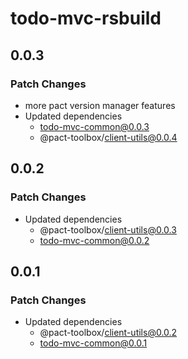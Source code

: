 # todo-mvc-rsbuild

## 0.0.3

### Patch Changes

- more pact version manager features
- Updated dependencies
  - todo-mvc-common@0.0.3
  - @pact-toolbox/client-utils@0.0.4

## 0.0.2

### Patch Changes

- Updated dependencies
  - @pact-toolbox/client-utils@0.0.3
  - todo-mvc-common@0.0.2

## 0.0.1

### Patch Changes

- Updated dependencies
  - @pact-toolbox/client-utils@0.0.2
  - todo-mvc-common@0.0.1
